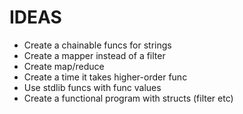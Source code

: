 # IDEAS

* Create a chainable funcs for strings
* Create a mapper instead of a filter
* Create map/reduce
* Create a time it takes higher-order func
* Use stdlib funcs with func values
* Create a functional program with structs (filter etc)